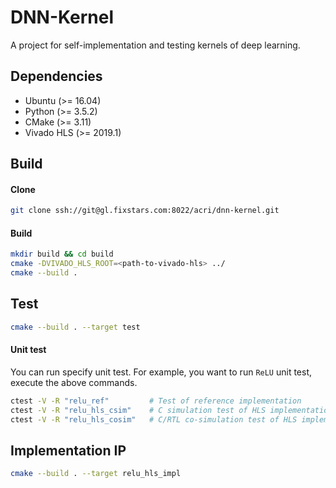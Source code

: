 # DNN-Kernel
A project for self-implementation and testing kernels of deep learning.

## Dependencies
- Ubuntu (>= 16.04)
- Python (>= 3.5.2)
- CMake (>= 3.11)
- Vivado HLS (>= 2019.1)

## Build
#### Clone
```sh
git clone ssh://git@gl.fixstars.com:8022/acri/dnn-kernel.git
```

#### Build
```sh
mkdir build && cd build
cmake -DVIVADO_HLS_ROOT=<path-to-vivado-hls> ../
cmake --build .
```

## Test
```sh
cmake --build . --target test
```

#### Unit test
You can run specify unit test. 
For example, you want to run `ReLU` unit test, execute the above commands.

```sh
ctest -V -R "relu_ref"         # Test of reference implementation
ctest -V -R "relu_hls_csim"    # C simulation test of HLS implementation
ctest -V -R "relu_hls_cosim"   # C/RTL co-simulation test of HLS implementation
```

## Implementation IP
```sh
cmake --build . --target relu_hls_impl
```

